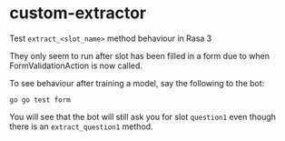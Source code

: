 # custom-extractor
 
Test `extract_<slot_name>` method behaviour in Rasa 3

They only seem to run after slot has been filled in a form due to when FormValidationAction is now called.

To see behaviour after training a model, say the following to the bot:

`go go test form`

You will see that the bot will still ask you for slot `question1` even though there is an `extract_question1` method.